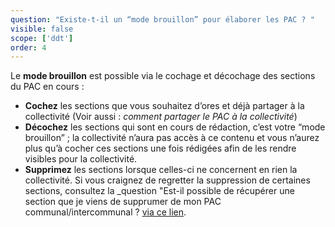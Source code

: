 ```yaml
---
question: "Existe-t-il un “mode brouillon” pour élaborer les PAC ? "
visible: false
scope: ['ddt']
order: 4
---
```



Le **mode brouillon** est possible via le cochage et décochage des sections du PAC en cours : 
- **Cochez** les sections que vous souhaitez d’ores et déjà partager à la collectivité (Voir aussi : _comment partager le PAC à la collectivité_) 
- **Décochez** les sections qui sont en cours de rédaction, c’est votre “mode brouillon” ; la collectivité n’aura pas accès à ce contenu et vous n’aurez plus qu’à cocher ces sections une fois rédigées afin de les rendre visibles pour la collectivité.
- **Supprimez** les sections lorsque celles-ci ne concernent en rien la collectivité. Si vous craignez de regretter la suppression de certaines sections, consultez la _question "Est-il possible de récupérer une section que je viens de supprumer de mon PAC communal/intercommunal ? [via ce lien](https://docurba.beta.gouv.fr/faq?recherche=est-il%20possible%20de%20r%C3%A9cup%C3%A9rer%20une%20section). 
